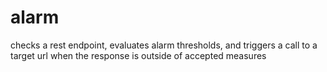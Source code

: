 # alarm
checks a rest endpoint, evaluates alarm thresholds, and triggers a call to a target url when the response is outside of accepted measures
